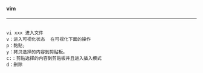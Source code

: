 #### vim
-------------------------------
```

vi xxx 进入文件
v：进入可视化状态  在可视化下面的操作
p：黏贴;
y：拷贝选择的内容到剪贴板。
c:：剪贴选择的内容到剪贴板并且进入插入模式
d：删除
```   
